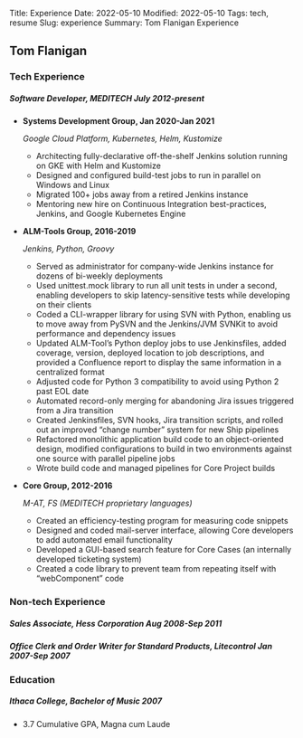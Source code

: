 Title: Experience
Date: 2022-05-10
Modified: 2022-05-10
Tags: tech, resume
Slug: experience
Summary: Tom Flanigan Experience

## Tom Flanigan

### Tech Experience
##### Software Developer, MEDITECH July 2012-present

* **Systems Development Group, Jan 2020-Jan 2021**
  
  _Google Cloud Platform, Kubernetes, Helm, Kustomize_
  * Architecting fully-declarative off-the-shelf Jenkins solution running on GKE with Helm and Kustomize
  * Designed and configured build-test jobs to run in parallel on Windows and Linux
  * Migrated 100+ jobs away from a retired Jenkins instance
  * Mentoring new hire on Continuous Integration best-practices, Jenkins, and Google Kubernetes Engine

* **ALM-Tools Group, 2016-2019**

  _Jenkins, Python, Groovy_
  * Served as administrator for company-wide Jenkins instance for dozens of bi-weekly deployments
  * Used unittest.mock library to run all unit tests in under a second, enabling developers to skip latency-sensitive tests while developing on their clients
  * Coded a CLI-wrapper library for using SVN with Python, enabling us to move away from PySVN and the Jenkins/JVM SVNKit to avoid performance and dependency issues
  * Updated ALM-Tool’s Python deploy jobs to use Jenkinsfiles, added coverage, version, deployed location to job descriptions, and provided a Confluence report to display the same information in a centralized format
  * Adjusted code for Python 3 compatibility to avoid using Python 2 past EOL date
  * Automated record-only merging for abandoning Jira issues triggered from a Jira transition
  * Created Jenkinsfiles, SVN hooks, Jira transition scripts, and rolled out an improved “change number” system for new Ship pipelines
  * Refactored monolithic application build code to an object-oriented design, modified configurations to build in two environments against one source with parallel pipeline jobs
  * Wrote build code and managed pipelines for Core Project builds

* **Core Group, 2012-2016**

  _M-AT, FS (MEDITECH proprietary languages)_
  * Created an efficiency-testing program for measuring code snippets
  * Designed and coded mail-server interface, allowing Core developers to add automated email functionality
  * Developed a GUI-based search feature for Core Cases (an internally developed ticketing system)
  * Created a code library to prevent team from repeating itself with “webComponent” code

### Non-tech Experience
##### Sales Associate, Hess Corporation Aug 2008-Sep 2011
##### Office Clerk and Order Writer for Standard Products, Litecontrol Jan 2007-Sep 2007
### Education
##### Ithaca College, Bachelor of Music 2007
* 3.7 Cumulative GPA, Magna cum Laude
